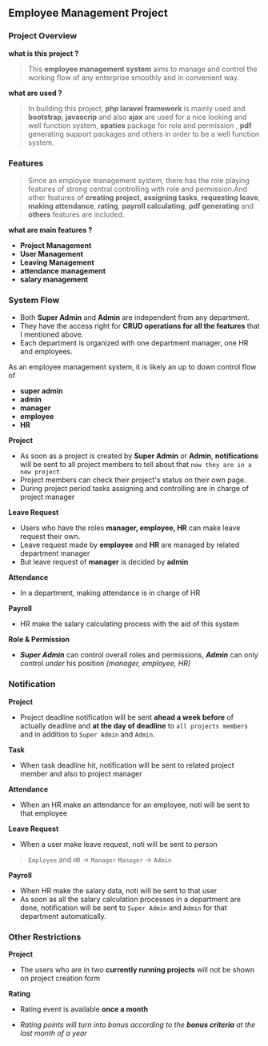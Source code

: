 ## Employee Management Project

### Project Overview

**what is this project ?**
>This **employee management system** aims to manage and control the working flow of any enterprise smoothly and  in convenient way.


**what are used ?**
>In building this project, **php laravel framework** is mainly used and **bootstrap**, **javascrip** and also **ajax** are used for a nice looking and well function system, **spaties** package for role and permission , **pdf** generating support packages and others in order to be a well function system.

### Features
>Since an employee management system, there has the role playing features of strong central controlling with role and permission.And other features of **creating project**, **assigning tasks**,  **requesting leave**, **making attendance**, **rating**, **payroll calculating**, **pdf generating** and **others** features are included.

**what are main features ?** 
- **Project Management** 
- **User Management** 
- **Leaving Management** 
- **attendance management** 
- **salary management** 

### System Flow

- Both **Super Admin** and **Admin** are independent from any department.
- They have the access right for **CRUD operations for all the features** that I mentioned above.
- Each department is organized with one department manager, one HR and employees.

As an employee management system, it is likely an up to down control flow of
- **super admin**
- **admin**
- **manager**
- **employee**
- **HR**

**Project**
- As soon as a project is created by **Super Admin** or **Admin**, **notifications** will be sent to all project members to tell about that `now they are in a new project`
- Project members can check their project's status on their own page.
- During project period tasks assigning and controlling are in charge of project manager

**Leave Request**
- Users who have the roles **manager, employee, HR** can make leave request their own.
- Leave request made by **employee** and **HR** are managed by related department manager
- But leave request of **manager** is decided by **admin** 

**Attendance**
- In a department, making attendance is in charge of HR

**Payroll**
- HR make the salary calculating process with the aid of this system

**Role & Permission**
- ***Super Admin*** can control overall roles and permissions, ***Admin*** can only control *under* his position *(manager, employee, HR)*

### Notification 
**Project**
- Project deadline notification will be sent **ahead a week before** of actually deadline and **at the day of deadline** to `all projects members` and in addition to `Super Admin` and `Admin`.

**Task**
- When task deadline hit, notification will be sent to related project member and also to project manager

**Attendance**
- When an HR make an attendance for an employee, noti will be sent to that employee

**Leave Request**
- When a user make leave request, noti will be sent to person 
> `Employee` and `HR` -> `Manager`
> `Manager` -> `Admin`

**Payroll**
- When HR make the salary data, noti will be sent to that user
- As soon as all the salary calculation processes in a department are done, notification will be sent to `Super Admin` and `Admin` for that department automatically.

### Other Restrictions
**Project**
- The users who are in two **currently running projects** will not be shown on project creation form

**Rating**
- Rating event is available **once a month**
* *Rating points will turn into bonus according to the **bonus criteria** at the last month of a year*
 

